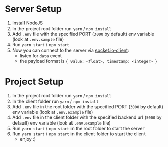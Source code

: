 
# Server Setup

1. Install NodeJS
2. In the project root folder run `yarn` / `npm install`
3. Add `.env` file with the specified PORT (`3000` by default) env variable (look at `.env.sample` file)
4. Run `yarn start` / `npm start`
5. Now you can connect to the server via [socket.io-client](https://socket.io/docs/client-api):
    - listen for `data` event
    - the payload format is `{ value: <float>, timestamp: <integer> }`

# Project Setup
1. In the project root folder run `yarn` / `npm install`
2. In the client folder run `yarn` / `npm install`
3. Add `.env` file in the root folder with the specified PORT (`3000` by default) env variable (look at `.env.example` file)
4. Add `.env` file in the client folder with the specified backend url (`5000` by default) env variable (look at `.env.example` file)
5. Run `yarn start` / `npm start` in the root folder to start the server
6. Run `yarn start` / `npm start` in the client folder to start the client
    - enjoy :)
